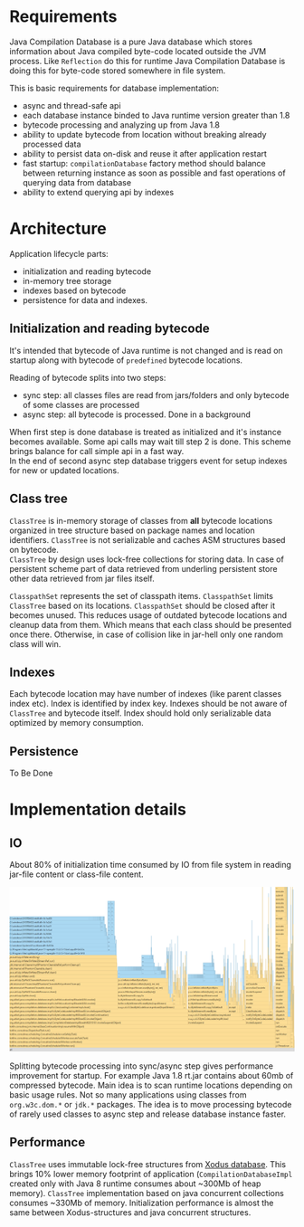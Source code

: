 # Requirements

Java Compilation Database is a pure Java database which stores information about Java compiled byte-code located outside
the JVM process. Like `Reflection` do this for runtime Java Compilation Database is doing this for byte-code stored
somewhere in file system.

This is basic requirements for database implementation: 

* async and thread-safe api
* each database instance binded to Java runtime version greater than 1.8 
* bytecode processing and analyzing up from Java 1.8
* ability to update bytecode from location without breaking already processed data
* ability to persist data on-disk and reuse it after application restart
* fast startup: `compilationDatabase` factory method should balance between returning instance as soon as possible and fast operations of querying data from database
* ability to extend querying api by indexes

# Architecture

Application lifecycle parts: 
* initialization and reading bytecode
* in-memory tree storage
* indexes based on bytecode
* persistence for data and indexes.

## Initialization and reading bytecode

It's intended that bytecode of Java runtime is not changed and is read on startup along with bytecode of `predefined` bytecode locations.

Reading of bytecode splits into two steps:
* sync step: all classes files are read from jars/folders and only bytecode of some classes are processed  
* async step: all bytecode is processed. Done in a background

When first step is done database is treated as initialized and it's instance becomes available. Some api calls may wait till step 2 is done. This scheme brings balance for call simple api in a fast way.  
In the end of second async step database triggers event for setup indexes for new or updated locations. 

## Class tree

`ClassTree` is in-memory storage of classes from **all** bytecode locations organized in tree structure based on package names and location identifiers. `ClassTree` is not serializable and caches ASM structures based on bytecode.  
`ClassTree` by design uses lock-free collections for storing data. In case of persistent scheme part of data retrieved from underling persistent store other data retrieved from jar files itself.

`ClasspathSet` represents the set of classpath items. `ClasspathSet` limits `ClassTree` based on its locations. `ClasspathSet` should be closed after it becomes unused. This reduces usage of outdated bytecode locations and cleanup data from them. Which means that each class should be presented once there. Otherwise, in case of collision like in jar-hell only one random class will win.

## Indexes

Each bytecode location may have number of indexes (like parent classes index etc). Index is identified by index key. Indexes should be not aware of `ClassTree` and bytecode itself. Index should hold only serializable data optimized by memory consumption. 

## Persistence

To Be Done

# Implementation details

## IO

About 80% of initialization time consumed by IO from file system in reading jar-file content or class-file content.

![database initialization for Java runtime only](./img/flamegraph.png)

Splitting bytecode processing into sync/async step gives performance improvement for startup. For example Java 1.8 rt.jar contains about 60mb of compressed bytecode.
Main idea is to scan runtime locations depending on basic usage rules. Not so many applications using classes from `org.w3c.dom.*` or `jdk.*` packages. The idea is to move processing bytecode of rarely used classes to async step and release database instance faster. 

## Performance

`ClassTree` uses immutable lock-free structures from [Xodus database](https://github.com/JetBrains/xodus). This brings 10% lower memory footprint of application (`CompilationDatabaseImpl` created only with Java 8 runtime consumes about ~300Mb of heap memory). `ClassTree` implementation based on java concurrent collections consumes ~330Mb of memory.
Initialization performance is almost the same between Xodus-structures and java concurrent structures.